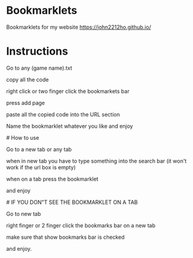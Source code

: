 # Bookmarklets
Bookmarklets for my website https://john2212ho.github.io/
# Instructions
<p> Go to any (game name).txt
<p> copy all the code 
<p> right click or two finger click the bookmarkets bar 
<p> press add page 
<p> paste all the copied code into the URL section 
<p> Name the bookmarklet whatever you like and enjoy </p>
# How to use 
<p> Go to a new tab or any tab 
<p> when in new tab you have to type something into the search bar (it won't work if the url box is empty) 
<p> when on a tab press the bookmarklet  
<p> and enjoy </p>
# IF YOU DON"T SEE THE BOOKMARKLET ON A TAB 
<p> Go to new tab 
<p> right finger or 2 finger click the bookmarks bar on a new tab 
<p> make sure that show bookmarks bar is checked 
<p> and enjoy.  </p>
